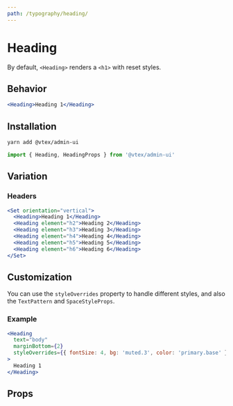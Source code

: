 ```yaml
---
path: /typography/heading/
---
```


# Heading

By default, `<Heading>` renders a `<h1>` with reset styles.

## Behavior

```jsx
<Heading>Heading 1</Heading>
```

## Installation

```sh isStatic
yarn add @vtex/admin-ui
```

```jsx isStatic
import { Heading, HeadingProps } from '@vtex/admin-ui'
```

## Variation

### Headers

```jsx
<Set orientation="vertical">
  <Heading>Heading 1</Heading>
  <Heading element="h2">Heading 2</Heading>
  <Heading element="h3">Heading 3</Heading>
  <Heading element="h4">Heading 4</Heading>
  <Heading element="h5">Heading 5</Heading>
  <Heading element="h6">Heading 6</Heading>
</Set>
```

## Customization

You can use the `styleOverrides` property to handle different styles, and also the `TextPattern` and `SpaceStyleProps`.

### Example

```jsx
<Heading
  text="body"
  marginBottom={2}
  styleOverrides={{ fontSize: 4, bg: 'muted.3', color: 'primary.base' }}
>
  Heading 1
</Heading>
```

## Props

<proptypes heading="Heading" component="Heading"/>
